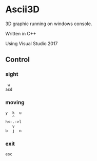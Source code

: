 # Ascii3D

3D graphic running on windows console.

Written in C++

Using Visual Studio 2017

## Control
### sight
     w
    asd
 
### moving
    y  k  u
       ^   
    h<-.->l
       v   
    b  j  n
 
### exit
    esc
